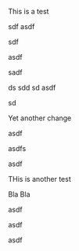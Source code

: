 This is a test


sdf
asdf


sdf

asdf


sadf

ds
sdd
sd
asdf

sd


Yet another change  


asdf

asdfs

asdf

THis is another test

Bla Bla


asdf

asdf

asdf
